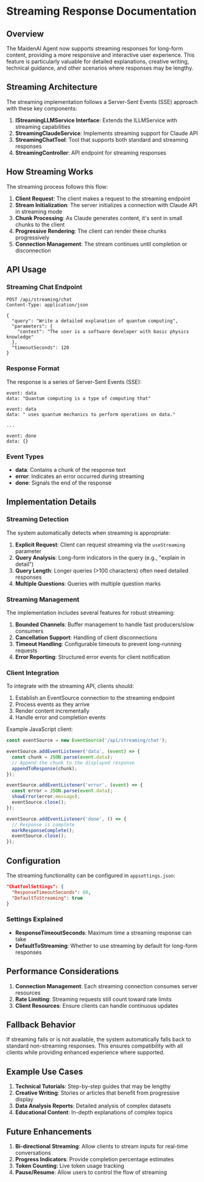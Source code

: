 # Streaming Response Documentation

## Overview

The MaidenAI Agent now supports streaming responses for long-form content, providing a more responsive and interactive user experience. This feature is particularly valuable for detailed explanations, creative writing, technical guidance, and other scenarios where responses may be lengthy.

## Streaming Architecture

The streaming implementation follows a Server-Sent Events (SSE) approach with these key components:

1. **IStreamingLLMService Interface**: Extends the ILLMService with streaming capabilities
2. **StreamingClaudeService**: Implements streaming support for Claude API
3. **StreamingChatTool**: Tool that supports both standard and streaming responses
4. **StreamingController**: API endpoint for streaming responses

## How Streaming Works

The streaming process follows this flow:

1. **Client Request**: The client makes a request to the streaming endpoint
2. **Stream Initialization**: The server initializes a connection with Claude API in streaming mode
3. **Chunk Processing**: As Claude generates content, it's sent in small chunks to the client
4. **Progressive Rendering**: The client can render these chunks progressively
5. **Connection Management**: The stream continues until completion or disconnection

## API Usage

### Streaming Chat Endpoint

```http
POST /api/streaming/chat
Content-Type: application/json

{
  "query": "Write a detailed explanation of quantum computing",
  "parameters": {
    "context": "The user is a software developer with basic physics knowledge"
  },
  "timeoutSeconds": 120
}
```

### Response Format

The response is a series of Server-Sent Events (SSE):

```
event: data
data: "Quantum computing is a type of computing that"

event: data
data: " uses quantum mechanics to perform operations on data."

...

event: done
data: {}
```

### Event Types

- **data**: Contains a chunk of the response text
- **error**: Indicates an error occurred during streaming
- **done**: Signals the end of the response

## Implementation Details

### Streaming Detection

The system automatically detects when streaming is appropriate:

1. **Explicit Request**: Client can request streaming via the `useStreaming` parameter
2. **Query Analysis**: Long-form indicators in the query (e.g., "explain in detail")
3. **Query Length**: Longer queries (>100 characters) often need detailed responses
4. **Multiple Questions**: Queries with multiple question marks

### Streaming Management

The implementation includes several features for robust streaming:

1. **Bounded Channels**: Buffer management to handle fast producers/slow consumers
2. **Cancellation Support**: Handling of client disconnections
3. **Timeout Handling**: Configurable timeouts to prevent long-running requests
4. **Error Reporting**: Structured error events for client notification

### Client Integration

To integrate with the streaming API, clients should:

1. Establish an EventSource connection to the streaming endpoint
2. Process events as they arrive
3. Render content incrementally
4. Handle error and completion events

Example JavaScript client:

```javascript
const eventSource = new EventSource('/api/streaming/chat');

eventSource.addEventListener('data', (event) => {
  const chunk = JSON.parse(event.data);
  // Append the chunk to the displayed response
  appendToResponse(chunk);
});

eventSource.addEventListener('error', (event) => {
  const error = JSON.parse(event.data);
  showError(error.message);
  eventSource.close();
});

eventSource.addEventListener('done', () => {
  // Response is complete
  markResponseComplete();
  eventSource.close();
});
```

## Configuration

The streaming functionality can be configured in `appsettings.json`:

```json
"ChatToolSettings": {
  "ResponseTimeoutSeconds": 60,
  "DefaultToStreaming": true
}
```

### Settings Explained

- **ResponseTimeoutSeconds**: Maximum time a streaming response can take
- **DefaultToStreaming**: Whether to use streaming by default for long-form responses

## Performance Considerations

1. **Connection Management**: Each streaming connection consumes server resources
2. **Rate Limiting**: Streaming requests still count toward rate limits
3. **Client Resources**: Ensure clients can handle continuous updates

## Fallback Behavior

If streaming fails or is not available, the system automatically falls back to standard non-streaming responses. This ensures compatibility with all clients while providing enhanced experience where supported.

## Example Use Cases

1. **Technical Tutorials**: Step-by-step guides that may be lengthy
2. **Creative Writing**: Stories or articles that benefit from progressive display
3. **Data Analysis Reports**: Detailed analysis of complex datasets
4. **Educational Content**: In-depth explanations of complex topics

## Future Enhancements

1. **Bi-directional Streaming**: Allow clients to stream inputs for real-time conversations
2. **Progress Indicators**: Provide completion percentage estimates
3. **Token Counting**: Live token usage tracking
4. **Pause/Resume**: Allow users to control the flow of streaming
